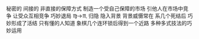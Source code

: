 秘密的 间接的 非直接的保障方式
制造一个受自己保障的市场 引他人在市场中竞争
让受众互相竞争
巧妙退局 ♍︎→♏︎ 归隐 隐入背景 背景威慑常在
系几个死结后 巧妙形成了活结 只有懂的人知道
象棋几个连环锁后得到一个近路
多种多式技法的巧妙运用
